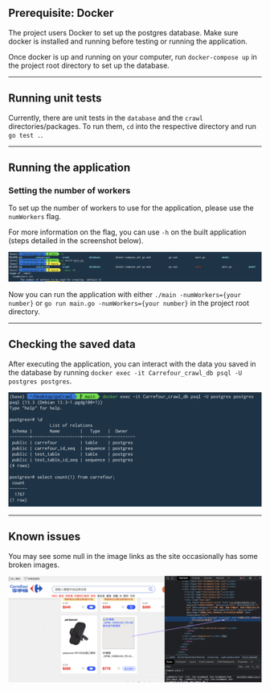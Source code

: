 ## Prerequisite: Docker 
The project users Docker to set up the postgres database. Make sure docker is installed and running before testing or running the application.

Once docker is up and running on your computer, run `docker-compose up` in the project root directory to set up the database.

---
## Running unit tests
Currently, there are unit tests in the `database` and the `crawl` directories/packages. To run them, `cd` into the respective directory and run `go test .`.

---
## Running the application
### Setting the number of workers
To set up the number of workers to use for the application, please use the `numWorkers` flag. 

For more information on the flag, you can use `-h` on the built application (steps detailed in the screenshot below).

![Flag help](screenshots/flag_help.png)

Now you can run the application with either `./main -numWorkers={your number}` or `go run main.go -numWorkers={your number}` in the project root directory.

---
## Checking the saved data
After executing the application, you can interact with the data you saved in the database by running `docker exec -it Carrefour_crawl_db psql -U postgres postgres`.

![Interacting with saved data](screenshots/saved_data.png)

---
## Known issues
You may see some null in the image links as the site occasionally has some broken images. 

![Broken image](screenshots/broken_image.png)
